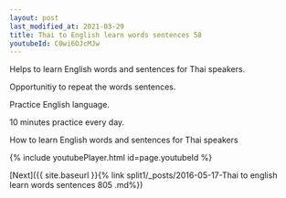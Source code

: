 ```yaml
---
layout: post
last_modified_at: 2021-03-29
title: Thai to English learn words sentences 58 
youtubeId: C0wi6OJcMJw
---
```

 
 
Helps to learn English words and sentences for Thai speakers.

Opportunitiy to repeat the words sentences. 

Practice English language. 
 
10 minutes practice every day. 
 
How to learn English words and sentences for Thai speakers 
 
{% include youtubePlayer.html id=page.youtubeId %}
 
 
[Next]({{ site.baseurl }}{% link  split1/_posts/2016-05-17-Thai to english learn words sentences 805 .md%})
 
